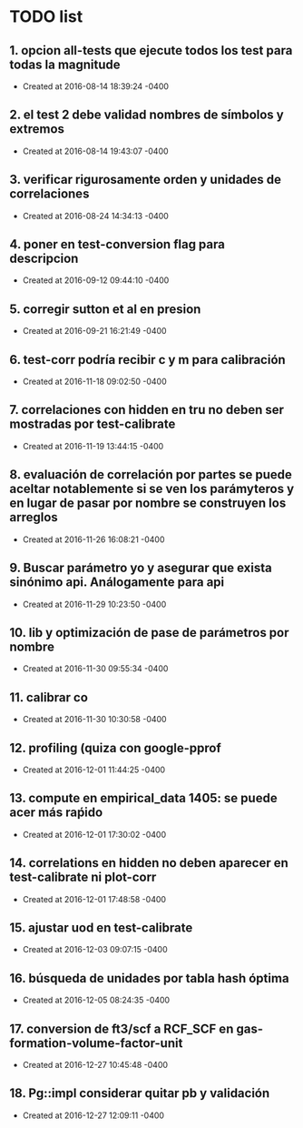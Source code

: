 # TODO list
## 1. opcion all-tests que ejecute todos los test para todas la magnitude
- Created at   2016-08-14 18:39:24 -0400

## 2. el test 2 debe validad nombres de símbolos y extremos
- Created at   2016-08-14 19:43:07 -0400

## 3. verificar rigurosamente orden y unidades de correlaciones
- Created at   2016-08-24 14:34:13 -0400

## 4. poner en test-conversion flag para descripcion
- Created at   2016-09-12 09:44:10 -0400

## 5. corregir sutton et al en presion
- Created at   2016-09-21 16:21:49 -0400

## 6. test-corr podría recibir c y m para calibración
- Created at   2016-11-18 09:02:50 -0400

## 7. correlaciones con hidden en tru no deben ser mostradas por test-calibrate
- Created at   2016-11-19 13:44:15 -0400

## 8. evaluación de correlación por partes se puede aceltar notablemente si se ven los parámyteros y en lugar de pasar por nombre se construyen los arreglos
- Created at   2016-11-26 16:08:21 -0400

## 9. Buscar parámetro yo y asegurar que exista sinónimo api. Análogamente para api
- Created at   2016-11-29 10:23:50 -0400

## 10. lib y optimización de pase de parámetros por nombre
- Created at   2016-11-30 09:55:34 -0400

## 11. calibrar co
- Created at   2016-11-30 10:30:58 -0400

## 12. profiling (quiza con google-pprof
- Created at   2016-12-01 11:44:25 -0400

## 13. compute en empirical_data 1405: se puede acer más raṕido
- Created at   2016-12-01 17:30:02 -0400

## 14. correlations en hidden no deben aparecer en test-calibrate ni plot-corr
- Created at   2016-12-01 17:48:58 -0400

## 15. ajustar uod en test-calibrate
- Created at   2016-12-03 09:07:15 -0400

## 16. búsqueda de unidades por tabla hash óptima
- Created at   2016-12-05 08:24:35 -0400

## 17. conversion de ft3/scf a RCF_SCF en gas-formation-volume-factor-unit
- Created at   2016-12-27 10:45:48 -0400

## 18. Pg::impl considerar quitar pb y validación
- Created at   2016-12-27 12:09:11 -0400

